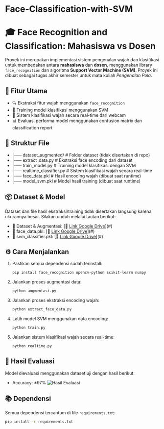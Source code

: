 # Face-Classification-with-SVM
# 🎓 Face Recognition and Classification: Mahasiswa vs Dosen

Proyek ini merupakan implementasi sistem pengenalan wajah dan klasifikasi untuk membedakan antara **mahasiswa** dan **dosen**, menggunakan library `face_recognition` dan algoritma **Support Vector Machine (SVM)**. Proyek ini dibuat sebagai tugas akhir semester untuk mata kuliah *Pengenalan Pola*.

## 🚀 Fitur Utama

- 🔍 Ekstraksi fitur wajah menggunakan `face_recognition`
- 🧠 Training model klasifikasi menggunakan SVM
- 🎥 Sistem klasifikasi wajah secara real-time dari webcam
- 📊 Evaluasi performa model menggunakan confusion matrix dan classification report

## 📁 Struktur File
- ├── dataset_augmented/ # Folder dataset (tidak disertakan di repo)
- ├── extract_data.py # Ekstraksi face encoding dari dataset
- ├── train_model.py # Training model klasifikasi dengan SVM
- ├── realtime_classifier.py # Sistem klasifikasi wajah secara real-time
- ├── face_data.pkl # Hasil encoding wajah (dibuat saat runtime)
- ├── model_svm.pkl # Model hasil training (dibuat saat runtime)


## 📦 Dataset & Model

Dataset dan file hasil ekstraksi/training tidak disertakan langsung karena ukurannya besar. Silakan unduh melalui tautan berikut:

- 📁 Dataset & Augmentasi: [🔗 [Link Google Drive](https://drive.google.com/drive/folders/1woVdKpMC7AxBUeG_vqVV_LHEkuSLuLwr?usp=sharing)](#) 
- 📄 face_data.pkl: [🔗 [Link Google Drive](https://drive.google.com/file/d/1P0WtgUqOMuPli5fD0FPJmOm_-n9njnVP/view?usp=sharing)](#)
- 🧠 svm_classifier.pkl: [🔗 [Link Google Drive](https://drive.google.com/file/d/1DJW8uOLWEXecC8ScKJE5WaRcsLoUSW6r/view?usp=drive_link)](#)

## ⚙️ Cara Menjalankan

1. Pastikan semua dependensi sudah terinstall:
   ```bash
   pip install face_recognition opencv-python scikit-learn numpy
2. Jalankan proses augmentasi data:
   ```bash
   python augmentasi.py
3. Jalankan proses ekstraksi encoding wajah:
   ```bash
   python extract_face_data.py
4. Latih model SVM menggunakan data encoding:
   ```bash
   python train.py
5. Jalankan sistem klasifikasi wajah secara real-time:
   ```bash
   python realtime.py

## 🧪 Hasil Evaluasi

Model dievaluasi menggunakan dataset uji dengan hasil berikut:
- Accuracy: ±97%
![Hasil Evaluasi](Matrix.png)

## 📚 Dependensi

Semua dependensi tercantum di file `requirements.txt`:
```bash
pip install -r requirements.txt
